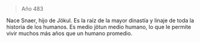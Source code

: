 > Año 483

Nace Snaer, hijo de Jökul. Es la raíz de la mayor dinastía y linaje de toda la historia de los humanos. Es medio jötun medio humano, lo que le permite vivir muchos más años que un humano promedio.